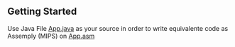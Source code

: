 ## Getting Started

Use Java File [App.java](/src/App.java) as your source in order to write equivalente code as Assemply (MIPS) on [App.asm](/src/App.asm)
